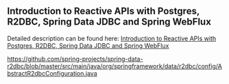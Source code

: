 ## Introduction to Reactive APIs with Postgres, R2DBC, Spring Data JDBC and Spring WebFlux

Detailed description can be found here: [Introduction to Reactive APIs with Postgres, R2DBC, Spring Data JDBC and Spring WebFlux](https://piotrminkowski.wordpress.com/2018/10/18/introduction-to-reactive-apis-with-postgres-r2dbc-spring-data-jdbc-and-spring-webflux/)

https://github.com/spring-projects/spring-data-r2dbc/blob/master/src/main/java/org/springframework/data/r2dbc/config/AbstractR2dbcConfiguration.java

